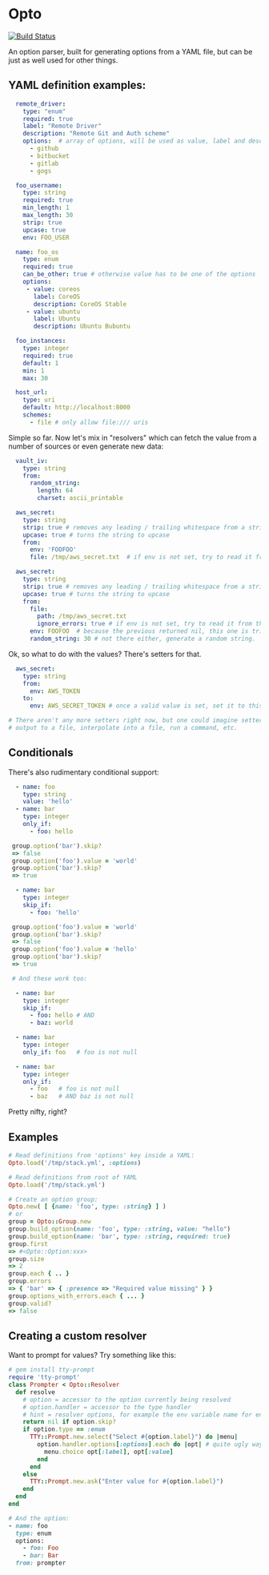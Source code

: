 # Opto

[![Build Status](https://travis-ci.org/kontena/opto.svg?branch=master)](https://travis-ci.org/kontena/opto)

An option parser, built for generating options from a YAML file, but can be just as well used for other things.

## YAML definition examples:

```yaml
  remote_driver:
    type: "enum"
    required: true
    label: "Remote Driver"
    description: "Remote Git and Auth scheme"
    options:  # array of options, will be used as value, label and description
      - github
      - bitbucket
      - gitlab
      - gogs

  foo_username:
    type: string
    required: true
    min_length: 1
    max_length: 30
    strip: true
    upcase: true
    env: FOO_USER

  name: foo_os
    type: enum
    required: true
    can_be_other: true # otherwise value has to be one of the options
    options:
     - value: coreos
       label: CoreOS
       description: CoreOS Stable
     - value: ubuntu
       label: Ubuntu
       description: Ubuntu Bubuntu

  foo_instances:
    type: integer
    required: true
    default: 1
    min: 1
    max: 30

  host_url:
    type: uri
    default: http://localhost:8000
    schemes:
      - file # only allow file:/// uris
```

Simple so far. Now let's mix in "resolvers" which can fetch the value from a number of sources or even generate new data:

```yaml
  vault_iv:
    type: string
    from: 
      random_string:
        length: 64
        charset: ascii_printable

  aws_secret:
    type: string
    strip: true # removes any leading / trailing whitespace from a string
    upcase: true # turns the string to upcase
    from:
      env: 'FOOFOO'
      file: /tmp/aws_secret.txt  # if env is not set, try to read it from this file, raises if not readable

  aws_secret:
    type: string
    strip: true # removes any leading / trailing whitespace from a string
    upcase: true # turns the string to upcase
    from:
      file:
        path: /tmp/aws_secret.txt
        ignore_errors: true # if env is not set, try to read it from this file, returns nil if not readable
      env: FOOFOO  # because the previous returned nil, this one is tried
      random_string: 30 # not there either, generate a random string.
```

Ok, so what to do with the values? There's setters for that.

```yaml
  aws_secret:
    type: string
    from:
      env: AWS_TOKEN
    to:
      env: AWS_SECRET_TOKEN # once a valid value is set, set it to this variable.

# There aren't any more setters right now, but one could imagine setters such as
# output to a file, interpolate into a file, run a command, etc.
```

## Conditionals

There's also rudimentary conditional support:

```yaml
  - name: foo
    type: string
    value: 'hello'
  - name: bar
    type: integer
    only_if: 
      - foo: hello
```

```ruby
 group.option('bar').skip? 
 => false
 group.option('foo').value = 'world'
 group.option('bar').skip? 
 => true
```

```yaml
  - name: bar
    type: integer
    skip_if: 
      - foo: 'hello'
```

```ruby
 group.option('foo').value = 'world'
 group.option('bar').skip? 
 => false
 group.option('foo').value = 'hello'
 group.option('bar').skip? 
 => true
```

```yaml
 # And these work too:

  - name: bar
    type: integer
    skip_if: 
      - foo: hello # AND
      - baz: world

  - name: bar
    type: integer
    only_if: foo   # foo is not null

  - name: bar
    type: integer
    only_if: 
      - foo   # foo is not null
      - baz   # AND baz is not null
```

Pretty nifty, right?

## Examples

```ruby
# Read definitions from 'options' key inside a YAML:
Opto.load('/tmp/stack.yml', :options)

# Read definitions from root of YAML
Opto.load('/tmp/stack.yml')

# Create an option group:
Opto.new( [ {name: 'foo', type: :string} ] )
# or
group = Opto::Group.new
group.build_option(name: 'foo', type: :string, value: "hello")
group.build_option(name: 'bar', type: :string, required: true)
group.first
=> #<Opto::Option:xxx>
group.size
=> 2
group.each { .. }
group.errors
=> { 'bar' => { :presence => "Required value missing" } }
group.options_with_errors.each { ... }
group.valid?
=> false
```

## Creating a custom resolver

Want to prompt for values? Try something like this:

```ruby
# gem install tty-prompt
require 'tty-prompt'
class Prompter < Opto::Resolver
  def resolve
    # option = accessor to the option currently being resolved
    # option.handler = accessor to the type handler
    # hint = resolver options, for example the env variable name for env resolver, not used here.
    return nil if option.skip?
    if option.type == :enum
      TTY::Prompt.new.select("Select #{option.label}") do |menu|
        option.handler.options[:options].each do |opt| # quite ugly way to access the option's value list definition
          menu.choice opt[:label], opt[:value]
        end
      end
    else
      TTY::Prompt.new.ask("Enter value for #{option.label}")
    end
  end
end

# And the option:
- name: foo
  type: enum
  options:
    - foo: Foo
    - bar: Bar
  from: prompter
```

